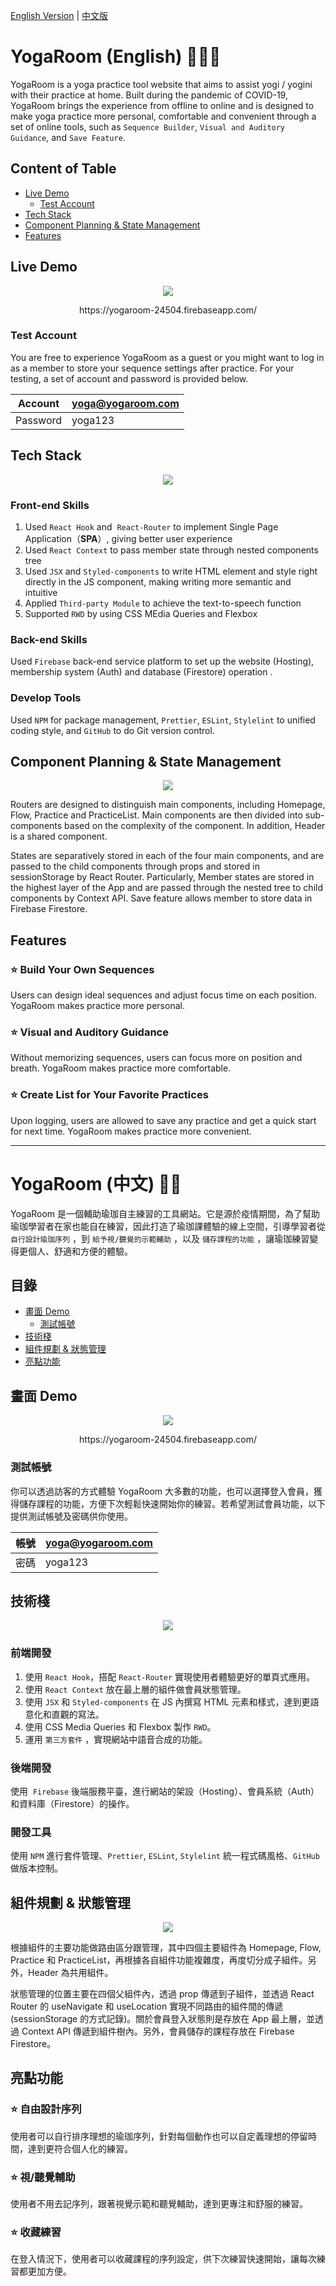 [English Version](#yogaroom-english-%EF%B8%8F) | [中文版](#yogaroom-中文-%EF%B8%8F)

# YogaRoom (English) 🧘🏻‍♀️

YogaRoom is a yoga practice tool website that aims to assist yogi / yogini with their practice at home. Built during the pandemic of COVID-19, YogaRoom brings the experience from offline to online and is designed to make yoga practice more personal, comfortable and convenient through a set of online tools, such as `Sequence Builder`, `Visual and Auditory Guidance`, and `Save Feature`.

## Content of Table

- [Live Demo](#live-demo)
  - [Test Account](#test-account)
- [Tech Stack](#tech-stack)
- [Component Planning & State Management](#component-planning--state-management)
- [Features](#features)

## Live Demo

<p align="center">
 <img src="https://i.imgur.com/KqA9QQD.gif">
</p>
<p align="center" src="https://yogaroom-24504.firebaseapp.com/">
 https://yogaroom-24504.firebaseapp.com/
</p>

### Test Account

You are free to experience YogaRoom as a guest or you might want to log in as a member to store your sequence settings after practice. For your testing, a set of account and password is provided below.

| Account  | yoga@yogaroom.com |
| -------- | ----------------- |
| Password | yoga123           |

## Tech Stack

<p align="center">
 <img src="https://i.imgur.com/JhGwuiR.png">
</p>

### Front-end Skills

1. Used `React Hook` and  `React-Router` to implement Single Page Application（**SPA**）, giving better user experience
2. Used `React Context` to pass member state through nested components tree
3. Used `JSX` and `Styled-components` to write HTML element and style right directly in the JS component, making writing more semantic and intuitive
4. Applied `Third-party Module` to achieve the text-to-speech function
5. Supported `RWD` by using CSS MEdia Queries and Flexbox

### Back-end Skills

Used `Firebase` back-end service platform to set up the website (Hosting), membership system (Auth) and database (Firestore) operation .

### Develop Tools

Used `NPM` for package management, `Prettier`, `ESLint`, `Stylelint` to unified coding style, and `GitHub` to do Git version control.

## Component Planning & State Management

<p align="center">
 <img src="https://i.imgur.com/6lZifBN.png">
</p>

Routers are designed to distinguish main components, including Homepage, Flow, Practice and PracticeList. Main components are then divided into sub-components based on the complexity of the component. In addition, Header is a shared component.

States are separatively stored in each of the four main components, and are passed to the child components through props and stored in sessionStorage by React Router. Particularly, Member states are stored in the highest layer of the App and are passed through the nested tree to child components by Context API. Save feature allows member to store data in Firebase Firestore.

## Features

### ⭐ **Build Your Own Sequences**

Users can design ideal sequences and adjust focus time on each position. YogaRoom makes practice more personal.

### ⭐ **Visual and Auditory Guidance**

Without memorizing sequences, users can focus more on position and breath. YogaRoom makes practice more comfortable.

### ⭐ **Create List for Your Favorite Practices**

Upon logging, users are allowed to save any practice and get a quick start for next time. YogaRoom makes practice more convenient.

---

# YogaRoom (中文) 🧘‍♂️

YogaRoom 是一個輔助瑜珈自主練習的工具網站。它是源於疫情期間，為了幫助瑜珈學習者在家也能自在練習，因此打造了瑜珈課體驗的線上空間，引導學習者從 `自行設計瑜珈序列` ，到 `給予視/聽覺的示範輔助` ，以及 `儲存課程的功能` ，讓瑜珈練習變得更個人、舒適和方便的體驗。

## 目錄

- [畫面 Demo](#畫面-demo)
  - [測試帳號](#測試帳號)
- [技術棧](#技術棧)
- [組件規劃 & 狀態管理](#組件規劃--狀態管理)
- [亮點功能](#亮點功能)

## 畫面 Demo

<p align="center">
 <img src="https://i.imgur.com/KqA9QQD.gif">
</p>
<p align="center" src="https://yogaroom-24504.firebaseapp.com/">
 https://yogaroom-24504.firebaseapp.com/
</p>

### 測試帳號

你可以透過訪客的方式體驗 YogaRoom 大多數的功能，也可以選擇登入會員，獲得儲存課程的功能，方便下次輕鬆快速開始你的練習。若希望測試會員功能，以下提供測試帳號及密碼供你使用。

| 帳號 | yoga@yogaroom.com |
| ---- | ----------------- |
| 密碼 | yoga123           |

## 技術棧

<p align="center">
 <img src="https://i.imgur.com/JhGwuiR.png">
</p>

### 前端開發

1. 使用 `React Hook`，搭配 `React-Router` 實現使用者體驗更好的單頁式應用。
2. 使用 `React Context` 放在最上層的組件做會員狀態管理。
3. 使用 `JSX` 和 `Styled-components` 在 JS 內撰寫 HTML 元素和樣式，達到更語意化和直觀的寫法。
4. 使用 CSS Media Queries 和 Flexbox 製作 `RWD`。
5. 運用 `第三方套件` ，實現網站中語音合成的功能。

### 後端開發

使用  `Firebase` 後端服務平臺，進行網站的架設（Hosting）、會員系統（Auth）和資料庫（Firestore）的操作。

### 開發工具

使用 `NPM` 進行套件管理、`Prettier`, `ESLint`, `Stylelint` 統一程式碼風格、`GitHub` 做版本控制。

## 組件規劃 & 狀態管理

<p align="center">
 <img src="https://i.imgur.com/6lZifBN.png">
</p>

根據組件的主要功能做路由區分跟管理，其中四個主要組件為 Homepage, Flow, Practice 和 PracticeList，再根據各自組件功能複雜度，再度切分成子組件。另外，Header 為共用組件。

狀態管理的位置主要在四個父組件內，透過 prop 傳遞到子組件，並透過 React Router 的 useNavigate 和 useLocation 實現不同路由的組件間的傳遞 (sessionStorage 的方式記錄)。關於會員登入狀態則是存放在 App 最上層，並透過 Context API 傳遞到組件樹內。另外，會員儲存的課程存放在 Firebase Firestore。

## 亮點功能

### ⭐ **自由設計序列**

使用者可以自行排序理想的瑜珈序列，針對每個動作也可以自定義理想的停留時間，達到更符合個人化的練習。

### ⭐ **視/聽覺輔助**

使用者不用去記序列，跟著視覺示範和聽覺輔助，達到更專注和舒服的練習。

### ⭐ **收藏練習**

在登入情況下，使用者可以收藏課程的序列設定，供下次練習快速開始，讓每次練習都更加方便。
